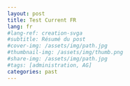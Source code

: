 ```yaml
---
layout: post
title: Test Current FR
lang: fr
#lang-ref: creation-svga
#subtitle: Résumé du post
#cover-img: /assets/img/path.jpg
#thumbnail-img: /assets/img/thumb.png
#share-img: /assets/img/path.jpg
#tags: [administration, AG]
categories: past
---
```

